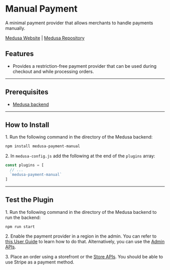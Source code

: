 # Manual Payment

A minimal payment provider that allows merchants to handle payments manually.

[Medusa Website](https://medusajs.com/) | [Medusa Repository](https://github.com/medusajs/medusa)

## Features

- Provides a restriction-free payment provider that can be used during checkout and while processing orders.

---

## Prerequisites

- [Medusa backend](https://docs.medusajs.com/v1/development/backend/install)

---

## How to Install

1\. Run the following command in the directory of the Medusa backend:

  ```bash
  npm install medusa-payment-manual
  ```

2\. In `medusa-config.js` add the following at the end of the `plugins` array:

  ```js
  const plugins = [
    // ...
    `medusa-payment-manual`
  ]
  ```

---

## Test the Plugin

1\. Run the following command in the directory of the Medusa backend to run the backend:

  ```bash
  npm run start
  ```

2\. Enable the payment provider in a region in the admin. You can refer to [this User Guide](https://docs.medusajs.com/v1/user-guide/regions/providers) to learn how to do that. Alternatively, you can use the [Admin APIs](https://docs.medusajs.com/v1/api/admin#tag/Region/operation/PostRegionsRegion).

3\. Place an order using a storefront or the [Store APIs](https://docs.medusajs.com/v1/api/store). You should be able to use Stripe as a payment method.
